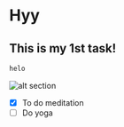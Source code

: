 # Hyy 
## This is my 1st task!


```python
helo
```

![alt section](url)
- [x] To do meditation
- [ ] Do yoga
